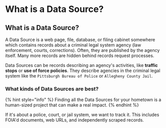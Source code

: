 # What is a Data Source?

## What is a Data Source?

A Data Source is a web page, file, database, or filing cabinet somewhere which contains records about a criminal legal system agency (law enforcement, courts, corrections). Often, they are published by the agency itself. Many more records are hidden behind records request processes.

Data Sources can be records describing an agency's activities, like **traffic stops** or **use of force policies**. They describe agencies in the criminal legal system like the `Pittsburgh Bureau of Police` or `Allegheny County Jail`.

### What kinds of Data Sources are best?

{% hint style="info" %}
Finding all the Data Sources for your hometown is a human-sized project that can make a real impact.
{% endhint %}

If it's about a police, court, or jail system, we want to track it. This includes FOIA'd documents, web URLs, and independently scraped records.

